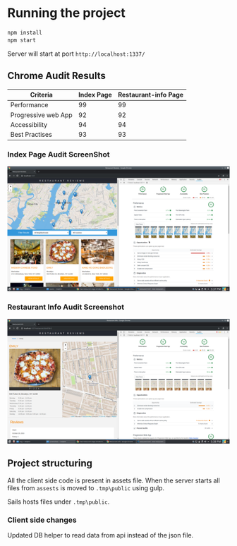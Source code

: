 # Running the project

```bash
npm install
npm start
```

Server will start at port `http://localhost:1337/`

## Chrome Audit Results

| Criteria            | Index Page | Restaurant-info Page |
| ------------------- | ---------- | -------------------- |
| Performance         | 99         | 99                   |
| Progressive web App | 92         | 92                   |
| Accessibility       | 94         | 94                   |
| Best Practises      | 93         | 93                   |

### Index Page Audit ScreenShot

![Screen shot for index page](./screenshots/index-page.png)

### Restaurant Info Audit Screenshot

![Screen shot for restaurant info page](./screenshots/restaurant-info.png)

## Project structuring

All the client side code is present in assets file. When the server starts all files from `assests` is moved to `.tmp\public` using gulp.

Sails hosts files under `.tmp\public`.

### Client side changes

Updated DB helper to read data from api instead of the json file.
